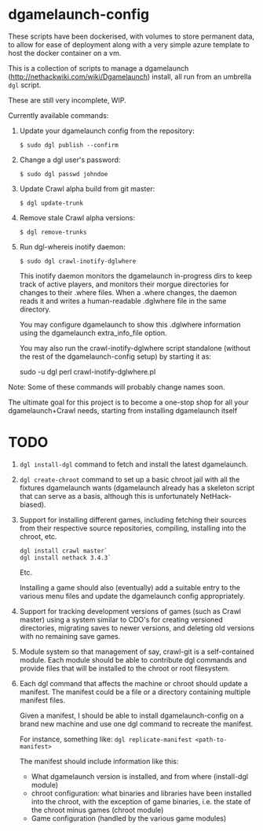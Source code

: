 # dgamelaunch-config

These scripts have been dockerised, with volumes to store permanent data, to allow for ease of deployment along with a very simple azure template to host the docker container on a vm.

This is a collection of scripts to manage a dgamelaunch
(http://nethackwiki.com/wiki/Dgamelaunch) install, all run from an
umbrella `dgl` script.

These are still very incomplete, WIP.

Currently available commands:

1. Update your dgamelaunch config from the repository:
   ```
   $ sudo dgl publish --confirm
   ```

2. Change a dgl user's password:
   ```
   $ sudo dgl passwd johndoe
   ```

3. Update Crawl alpha build from git master:
   ```
   $ dgl update-trunk
   ```

4. Remove stale Crawl alpha versions:
   ```
   $ dgl remove-trunks
   ```

5. Run dgl-whereis inotify daemon:
   ```
   $ sudo dgl crawl-inotify-dglwhere
   ```

   This inotify daemon monitors the dgamelaunch in-progress dirs to keep
   track of active players, and monitors their morgue directories for
   changes to their .where files. When a .where changes, the daemon reads
   it and writes a human-readable .dglwhere file in the same directory.

   You may configure dgamelaunch to show this .dglwhere information
   using the dgamelaunch extra_info_file option.

   You may also run the crawl-inotify-dglwhere script standalone (without
   the rest of the dgamelaunch-config setup) by starting it as:

      sudo -u dgl perl crawl-inotify-dglwhere.pl <dgldir> <morguedir>

Note: Some of these commands will probably change names soon.

The ultimate goal for this project is to become a one-stop shop for
all your dgamelaunch+Crawl needs, starting from installing dgamelaunch
itself

# TODO

1. `dgl install-dgl` command to fetch and install the latest dgamelaunch.

2. `dgl create-chroot` command to set up a basic chroot jail with all the
   fixtures dgamelaunch wants (dgamelaunch already has a skeleton script
   that can serve as a basis, although this is unfortunately NetHack-biased).

3. Support for installing different games, including fetching their sources
   from their respective source repositories, compiling, installing into the
   chroot, etc.
   ```
   dgl install crawl master`
   dgl install nethack 3.4.3`
   ```
   Etc.

   Installing a game should also (eventually) add a suitable entry to
   the various menu files and update the dgamelaunch config
   appropriately.

4. Support for tracking development versions of games (such as Crawl
   master) using a system similar to CDO's for creating versioned
   directories, migrating saves to newer versions, and deleting old
   versions with no remaining save games.

5. Module system so that management of say, crawl-git is a
   self-contained module. Each module should be able to contribute dgl
   commands and provide files that will be installed to the chroot or
   root filesystem.

6. Each dgl command that affects the machine or chroot should update a
   manifest. The manifest could be a file or a directory containing
   multiple manifest files.

   Given a manifest, I should be able to install dgamelaunch-config
   on a brand new machine and use one dgl command to recreate the manifest.

   For instance, something like:
   `dgl replicate-manifest <path-to-manifest>`

   The manifest should include information like this:
   * What dgamelaunch version is installed, and from where (install-dgl module)
   * chroot configuration: what binaries and libraries have been installed
     into the chroot, with the exception of game binaries, i.e. the state of
     the chroot minus games (chroot module)
   * Game configuration (handled by the various game modules)
